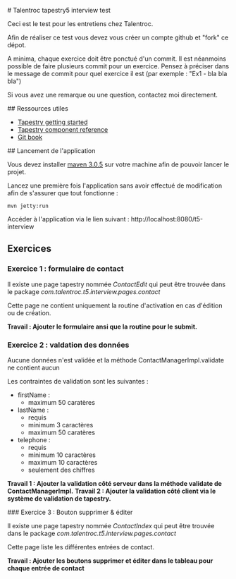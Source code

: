 # Talentroc tapestry5 interview test

Ceci est le test pour les entretiens chez Talentroc.

Afin de réaliser ce test vous devez vous créer un compte github et "fork" ce dépot.

A minima, chaque exercice doit être ponctué d'un commit. Il est néanmoins possible de faire plusieurs commit pour un
exercice. Pensez à préciser dans le message de commit pour quel exercice il est (par exemple : "Ex1 - bla bla bla")

Si vous avez une remarque ou une question, contactez moi directement.

## Ressources utiles

* [Tapestry getting started](http://tapestry.apache.org/getting-started.html)
* [Tapestry component reference](http://tapestry.apache.org/component-reference.html)
* [Git book](http://git-scm.com/book)

## Lancement de l'application

Vous devez installer [maven 3.0.5](http://maven.apache.org/download.cgi) sur votre machine afin de pouvoir lancer le
projet.

Lancez une première fois l'application sans avoir effectué de modification afin de s'assurer que tout fonctionne :

```
mvn jetty:run
```

Accéder à l'application via le lien suivant : http://localhost:8080/t5-interview

## Exercices

### Exercice 1 : formulaire de contact

Il existe une page tapestry nommée _ContactEdit_ qui peut être trouvée dans le package _com.talentroc.t5.interview.pages.contact_

Cette page ne contient uniquement la routine d'activation en cas d'édition ou de création.

__Travail : Ajouter le formulaire ansi que la routine pour le submit.__

### Exercice 2 : valdation des données

Aucune données n'est validée et la méthode ContactManagerImpl.validate ne contient aucun

Les contraintes de validation sont les suivantes :

* firstName :
  * maximum 50 caratères
* lastName :
  * requis
  * minimum 3 caractères
  * maximum 50 caratères
* telephone :
  * requis
  * minimum 10 caractères
  * maximum 10 caractères
  * seulement des chiffres

__Travail 1 : Ajouter la validation côté serveur dans la méthode validate de ContactManagerImpl.__
__Travail 2 : Ajouter la validation côté client via le système de validation de tapestry.__

### Exercice 3 : Bouton supprimer & éditer

Il existe une page tapestry nommée _ContactIndex_ qui peut être trouvée dans le package _com.talentroc.t5.interview.pages.contact_

Cette page liste les différentes entrées de contact.

__Travail : Ajouter les boutons supprimer et éditer dans le tableau pour chaque entrée de contact__
